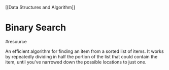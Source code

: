 [[Data Structures and Algorithm]]

# Binary Search
#resource 

An efficient algorithm for finding an item from a sorted list of items. It works by repeatedly dividing in half the portion of the list that could contain the item, until you've narrowed down the possible locations to just one.
